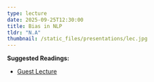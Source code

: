 ```yaml
---
type: lecture
date: 2025-09-25T12:30:00
title: Bias in NLP
tldr: "N.A"
thumbnail: /static_files/presentations/lec.jpg
---
```

**Suggested Readings:**
- [Guest Lecture]()